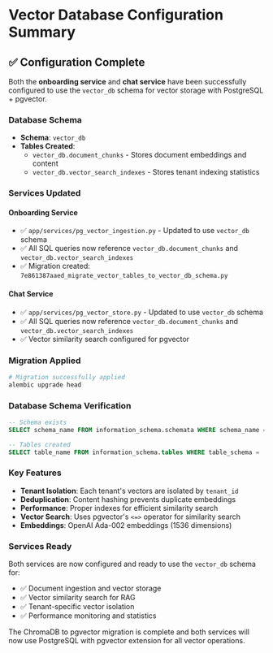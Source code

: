 # Vector Database Configuration Summary

## ✅ Configuration Complete

Both the **onboarding service** and **chat service** have been successfully configured to use the `vector_db` schema for vector storage with PostgreSQL + pgvector.

### Database Schema
- **Schema**: `vector_db` 
- **Tables Created**:
  - `vector_db.document_chunks` - Stores document embeddings and content
  - `vector_db.vector_search_indexes` - Stores tenant indexing statistics

### Services Updated

#### Onboarding Service
- ✅ `app/services/pg_vector_ingestion.py` - Updated to use `vector_db` schema
- ✅ All SQL queries now reference `vector_db.document_chunks` and `vector_db.vector_search_indexes`
- ✅ Migration created: `7e861387aaed_migrate_vector_tables_to_vector_db_schema.py`

#### Chat Service  
- ✅ `app/services/pg_vector_store.py` - Updated to use `vector_db` schema
- ✅ All SQL queries now reference `vector_db.document_chunks` and `vector_db.vector_search_indexes`
- ✅ Vector similarity search configured for pgvector

### Migration Applied
```bash
# Migration successfully applied
alembic upgrade head
```

### Database Schema Verification
```sql
-- Schema exists
SELECT schema_name FROM information_schema.schemata WHERE schema_name = 'vector_db';

-- Tables created
SELECT table_name FROM information_schema.tables WHERE table_schema = 'vector_db';
```

### Key Features
- **Tenant Isolation**: Each tenant's vectors are isolated by `tenant_id`
- **Deduplication**: Content hashing prevents duplicate embeddings
- **Performance**: Proper indexes for efficient similarity search
- **Vector Search**: Uses pgvector's `<=>` operator for similarity search
- **Embeddings**: OpenAI Ada-002 embeddings (1536 dimensions)

### Services Ready
Both services are now configured and ready to use the `vector_db` schema for:
- ✅ Document ingestion and vector storage
- ✅ Vector similarity search for RAG
- ✅ Tenant-specific vector isolation
- ✅ Performance monitoring and statistics

The ChromaDB to pgvector migration is complete and both services will now use PostgreSQL with pgvector extension for all vector operations.